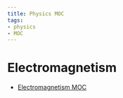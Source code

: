 ```yaml
---
title: Physics MOC
tags:
- physics
- MOC
---
```


# Electromagnetism

* [Electromagnetism MOC](physics/Electromagnetism/Electromagnetism_MOC.md)